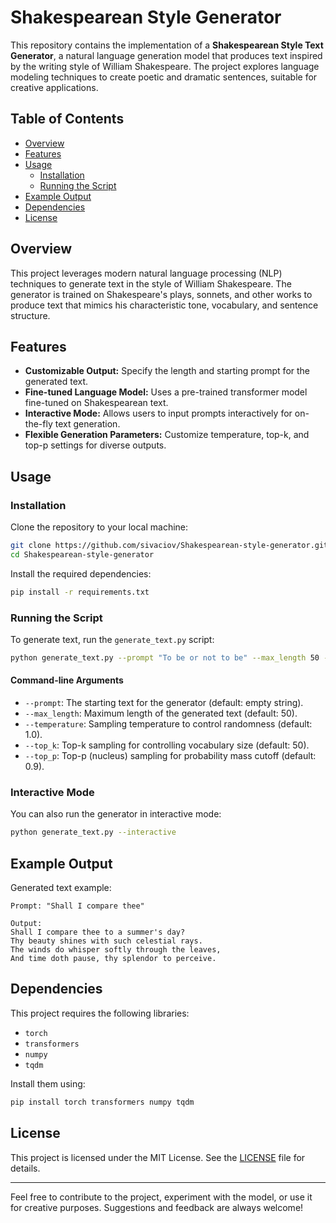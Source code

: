 # Shakespearean Style Generator

This repository contains the implementation of a **Shakespearean Style Text Generator**, a natural language generation model that produces text inspired by the writing style of William Shakespeare. The project explores language modeling techniques to create poetic and dramatic sentences, suitable for creative applications.

## Table of Contents
- [Overview](#overview)
- [Features](#features)
- [Usage](#usage)
  - [Installation](#installation)
  - [Running the Script](#running-the-script)
- [Example Output](#example-output)
- [Dependencies](#dependencies)
- [License](#license)

## Overview
This project leverages modern natural language processing (NLP) techniques to generate text in the style of William Shakespeare. The generator is trained on Shakespeare's plays, sonnets, and other works to produce text that mimics his characteristic tone, vocabulary, and sentence structure.

## Features
- **Customizable Output:** Specify the length and starting prompt for the generated text.
- **Fine-tuned Language Model:** Uses a pre-trained transformer model fine-tuned on Shakespearean text.
- **Interactive Mode:** Allows users to input prompts interactively for on-the-fly text generation.
- **Flexible Generation Parameters:** Customize temperature, top-k, and top-p settings for diverse outputs.

## Usage

### Installation
Clone the repository to your local machine:

```bash
git clone https://github.com/sivaciov/Shakespearean-style-generator.git
cd Shakespearean-style-generator
```

Install the required dependencies:
```bash
pip install -r requirements.txt
```

### Running the Script
To generate text, run the `generate_text.py` script:

```bash
python generate_text.py --prompt "To be or not to be" --max_length 50 --temperature 0.8
```

#### Command-line Arguments
- `--prompt`: The starting text for the generator (default: empty string).
- `--max_length`: Maximum length of the generated text (default: 50).
- `--temperature`: Sampling temperature to control randomness (default: 1.0).
- `--top_k`: Top-k sampling for controlling vocabulary size (default: 50).
- `--top_p`: Top-p (nucleus) sampling for probability mass cutoff (default: 0.9).

### Interactive Mode
You can also run the generator in interactive mode:

```bash
python generate_text.py --interactive
```

## Example Output
Generated text example:
```
Prompt: "Shall I compare thee"

Output:
Shall I compare thee to a summer's day?
Thy beauty shines with such celestial rays.
The winds do whisper softly through the leaves,
And time doth pause, thy splendor to perceive.
```

## Dependencies
This project requires the following libraries:
- `torch`
- `transformers`
- `numpy`
- `tqdm`

Install them using:
```bash
pip install torch transformers numpy tqdm
```

## License
This project is licensed under the MIT License. See the [LICENSE](LICENSE) file for details.

---

Feel free to contribute to the project, experiment with the model, or use it for creative purposes. Suggestions and feedback are always welcome!
